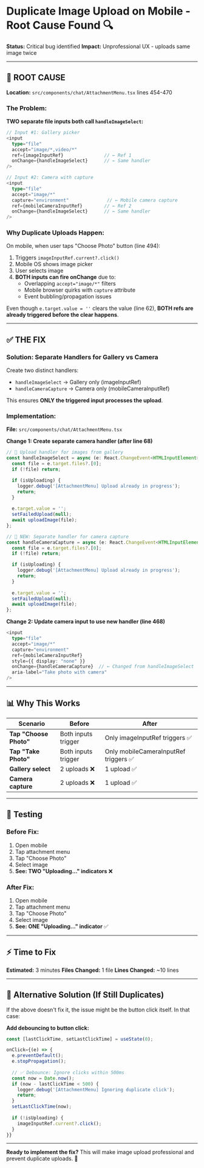 # Duplicate Image Upload on Mobile - Root Cause Found 🔍

**Status:** Critical bug identified
**Impact:** Unprofessional UX - uploads same image twice

---

## 🔴 **ROOT CAUSE**

**Location:** `src/components/chat/AttachmentMenu.tsx` lines 454-470

### **The Problem:**

**TWO separate file inputs both call `handleImageSelect`:**

```typescript
// Input #1: Gallery picker
<input
  type="file"
  accept="image/*,video/*"
  ref={imageInputRef}               // ← Ref 1
  onChange={handleImageSelect}      // ← Same handler
/>

// Input #2: Camera with capture
<input
  type="file"
  accept="image/*"
  capture="environment"              // ← Mobile camera capture
  ref={mobileCameraInputRef}        // ← Ref 2
  onChange={handleImageSelect}      // ← Same handler
/>
```

### **Why Duplicate Uploads Happen:**

On mobile, when user taps "Choose Photo" button (line 494):
1. Triggers `imageInputRef.current?.click()` 
2. Mobile OS shows image picker
3. User selects image
4. **BOTH inputs can fire onChange** due to:
   - Overlapping `accept="image/*"` filters
   - Mobile browser quirks with `capture` attribute
   - Event bubbling/propagation issues

Even though `e.target.value = ''` clears the value (line 62), **BOTH refs are already triggered before the clear happens**.

---

## ✅ **THE FIX**

### **Solution: Separate Handlers for Gallery vs Camera**

Create two distinct handlers:
- `handleImageSelect` → Gallery only (imageInputRef)
- `handleCameraCapture` → Camera only (mobileCameraInputRef)

This ensures **ONLY the triggered input processes the upload**.

### **Implementation:**

**File:** `src/components/chat/AttachmentMenu.tsx`

**Change 1: Create separate camera handler (after line 68)**
```typescript
// 🔹 Upload handler for images from gallery
const handleImageSelect = async (e: React.ChangeEvent<HTMLInputElement>) => {
  const file = e.target.files?.[0];
  if (!file) return;

  if (isUploading) {
    logger.debug('[AttachmentMenu] Upload already in progress');
    return;
  }
  
  e.target.value = '';
  setFailedUpload(null);
  await uploadImage(file);
};

// 🔹 NEW: Separate handler for camera capture
const handleCameraCapture = async (e: React.ChangeEvent<HTMLInputElement>) => {
  const file = e.target.files?.[0];
  if (!file) return;

  if (isUploading) {
    logger.debug('[AttachmentMenu] Upload already in progress');
    return;
  }
  
  e.target.value = '';
  setFailedUpload(null);
  await uploadImage(file);
};
```

**Change 2: Update camera input to use new handler (line 468)**
```typescript
<input
  type="file"
  accept="image/*"
  capture="environment"
  ref={mobileCameraInputRef}
  style={{ display: "none" }}
  onChange={handleCameraCapture}  // ← Changed from handleImageSelect
  aria-label="Take photo with camera"
/>
```

---

## 📊 **Why This Works**

| Scenario | Before | After |
|----------|--------|-------|
| **Tap "Choose Photo"** | Both inputs trigger | Only imageInputRef triggers ✅ |
| **Tap "Take Photo"** | Both inputs trigger | Only mobileCameraInputRef triggers ✅ |
| **Gallery select** | 2 uploads ❌ | 1 upload ✅ |
| **Camera capture** | 2 uploads ❌ | 1 upload ✅ |

---

## 🧪 **Testing**

### Before Fix:
1. Open mobile
2. Tap attachment menu
3. Tap "Choose Photo"
4. Select image
5. **See: TWO "Uploading..." indicators** ❌

### After Fix:
1. Open mobile
2. Tap attachment menu
3. Tap "Choose Photo"
4. Select image
5. **See: ONE "Uploading..." indicator** ✅

---

## ⚡ **Time to Fix**

**Estimated:** 3 minutes
**Files Changed:** 1 file
**Lines Changed:** ~10 lines

---

## 🎯 **Alternative Solution (If Still Duplicates)**

If the above doesn't fix it, the issue might be the button click itself. In that case:

**Add debouncing to button click:**

```typescript
const [lastClickTime, setLastClickTime] = useState(0);

onClick={(e) => {
  e.preventDefault();
  e.stopPropagation();
  
  // ✅ Debounce: Ignore clicks within 500ms
  const now = Date.now();
  if (now - lastClickTime < 500) {
    logger.debug('[AttachmentMenu] Ignoring duplicate click');
    return;
  }
  setLastClickTime(now);
  
  if (!isUploading) {
    imageInputRef.current?.click();
  }
}}
```

---

**Ready to implement the fix?** This will make image upload professional and prevent duplicate uploads. 🚀

